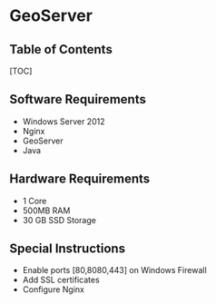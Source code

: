 # GeoServer

## Table of Contents

[TOC]

## Software Requirements

- Windows Server 2012
- Nginx
- GeoServer
- Java

## Hardware Requirements

- 1 Core
- 500MB RAM
- 30 GB SSD Storage

## Special Instructions

- Enable ports [80,8080,443] on Windows Firewall
- Add SSL certificates
- Configure Nginx
